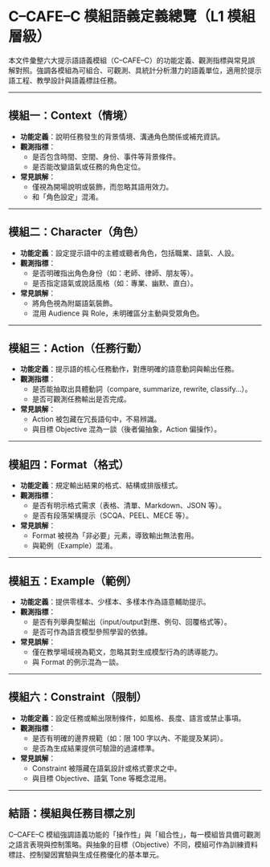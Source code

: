 # C–CAFE–C 模組語義定義總覽（L1 模組層級）

本文件彙整六大提示語語義模組（C–CAFE–C）的功能定義、觀測指標與常見誤解對照。強調各模組為可組合、可觀測、具統計分析潛力的語義單位，適用於提示語工程、教學設計與語義標註任務。

---

## 模組一：Context（情境）

- **功能定義**：說明任務發生的背景情境、溝通角色關係或補充資訊。
- **觀測指標**：
  - 是否包含時間、空間、身份、事件等背景條件。
  - 是否能改變語氣或任務的角色定位。
- **常見誤解**：
  - 僅視為開場說明或裝飾，而忽略其語用效力。
  - 和「角色設定」混淆。

---

## 模組二：Character（角色）

- **功能定義**：設定提示語中的主體或聽者角色，包括職業、語氣、人設。
- **觀測指標**：
  - 是否明確指出角色身份（如：老師、律師、朋友等）。
  - 是否指定語氣或說話風格（如：專業、幽默、直白）。
- **常見誤解**：
  - 將角色視為附屬語氣裝飾。
  - 混用 Audience 與 Role，未明確區分主動與受眾角色。

---

## 模組三：Action（任務行動）

- **功能定義**：提示語的核心任務動作，對應明確的語意動詞與輸出任務。
- **觀測指標**：
  - 是否能抽取出具體動詞（compare, summarize, rewrite, classify…）。
  - 是否可觀測任務輸出是否完成。
- **常見誤解**：
  - Action 被包藏在冗長語句中，不易辨識。
  - 與目標 Objective 混為一談（後者偏抽象，Action 偏操作）。

---

## 模組四：Format（格式）

- **功能定義**：規定輸出結果的格式、結構或排版樣式。
- **觀測指標**：
  - 是否有明示格式需求（表格、清單、Markdown、JSON 等）。
  - 是否有段落架構提示（SCQA、PEEL、MECE 等）。
- **常見誤解**：
  - Format 被視為「非必要」元素，導致輸出無法套用。
  - 與範例（Example）混淆。

---

## 模組五：Example（範例）

- **功能定義**：提供零樣本、少樣本、多樣本作為語意輔助提示。
- **觀測指標**：
  - 是否有列舉典型輸出（input/output對應、例句、回覆格式等）。
  - 是否可作為語言模型參照學習的依據。
- **常見誤解**：
  - 僅在教學場域視為範文，忽略其對生成模型行為的誘導能力。
  - 與 Format 的例示混為一談。

---

## 模組六：Constraint（限制）

- **功能定義**：設定任務或輸出限制條件，如風格、長度、語言或禁止事項。
- **觀測指標**：
  - 是否有明確的邊界規範（如：限 100 字以內、不能提及某詞）。
  - 是否為生成結果提供可驗證的過濾標準。
- **常見誤解**：
  - Constraint 被隱藏在語氣設計或格式要求之中。
  - 與目標 Objective、語氣 Tone 等概念混用。

---

## 結語：模組與任務目標之別

C–CAFE–C 模組強調語義功能的「操作性」與「組合性」，每一模組皆具備可觀測之語言表現與控制策略。與抽象的目標（Objective）不同，模組可作為訓練資料標註、控制變因實驗與生成任務優化的基本單元。